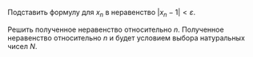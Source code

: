 Подставить формулу для $x_n$ в неравенство $|x_n - 1| < \varepsilon$.

Решить полученное неравенство относительно $n$. Полученное неравенство относительно $n$ и будет условием выбора натуральных чисел $N$.